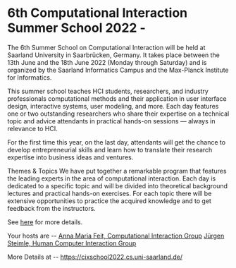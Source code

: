 # 6th Computational Interaction Summer School 2022 - 

The 6th Summer School on Computational Interaction will be held at Saarland University in Saarbrücken, Germany. It takes place between the 13th June and the 18th June 2022 (Monday through Saturday) and is organized by the Saarland Informatics Campus and the Max-Planck Institute for Informatics.

This summer school teaches HCI students, researchers, and industry professionals computational methods and their application in user interface design, interactive systems, user modeling, and more. Each day features one or two outstanding researchers who share their expertise on a technical topic and advice attendants in practical hands-on sessions — always in relevance to HCI.

For the first time this year, on the last day, attendants will get the chance to develop entrepreneurial skills and learn how to translate their research expertise into business ideas and ventures.

Themes & Topics
We have put together a remarkable program that features the leading experts in the area of computational interaction. Each day is dedicated to a specific topic and will be divided into theoretical background lectures and practical hands-on exercises. For each topic there will be extensive opportunities to practice the acquired knowledge and to get feedback from the instructors. 

See [here](https://cixschool2022.cs.uni-saarland.de/speakers/) for more details.

Your hosts are -- 
[Anna Maria Feit, Computational Interaction Group](https://cix.cs.uni-saarland.de/)
[Jürgen Steimle, Human Computer Interaction Group](https://hci.cs.uni-saarland.de/)

More Details at -- 
https://cixschool2022.cs.uni-saarland.de/
